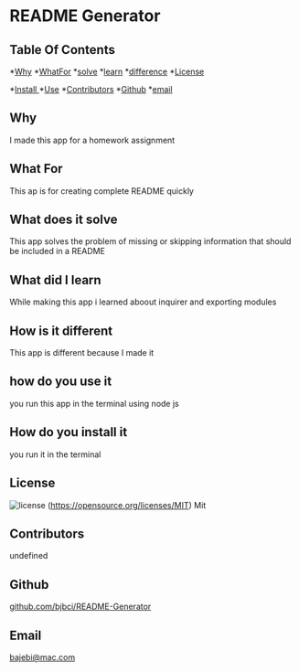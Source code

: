 # README Generator


## Table Of Contents
*[Why](#why)
*[WhatFor](#whatFor)
*[solve](#solve)
*[learn](#learn)
*[difference](#difference)
*[License](#license)

*[Install ](#install )
*[Use](#use)
*[Contributors](#contributors )
*[Github](#Github)
*[email](#email)

## Why
I made this app for a homework assignment
## What For
This ap is for creating complete README quickly
## What does it solve
This app solves the problem of missing or skipping information that should be included in a README
## What did I learn
While making this app i learned aboout inquirer and exporting modules
## How is it different
This app is different because I made it
## how do you use it
you run this app in the terminal using node js
## How do you install it
you run it in the terminal
## License
![license](https://img.shields.io/badge/License-MIT-yellow.svg) (https://opensource.org/licenses/MIT)
Mit
## Contributors
undefined
## Github
[github.com/bjbci/README-Generator](https://github.com/github.com/bjbci/README-Generator)
## Email
[bajebi@mac.com](emailme@aol.com)